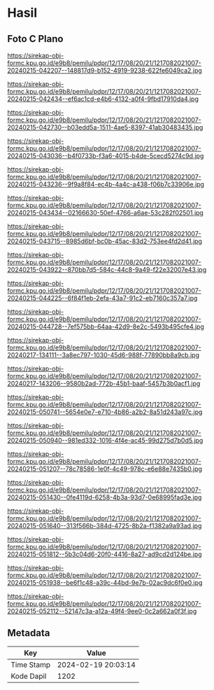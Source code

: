 # Hasil

## Foto C Plano

https://sirekap-obj-formc.kpu.go.id/e9b8/pemilu/pdpr/12/17/08/20/21/1217082021007-20240215-042207--148817d9-b152-4919-9238-622fe6049ca2.jpg

https://sirekap-obj-formc.kpu.go.id/e9b8/pemilu/pdpr/12/17/08/20/21/1217082021007-20240215-042434--ef6ac1cd-e4b6-4132-a0f4-9fbd17910da4.jpg

https://sirekap-obj-formc.kpu.go.id/e9b8/pemilu/pdpr/12/17/08/20/21/1217082021007-20240215-042730--b03edd5a-1511-4ae5-8397-41ab30483435.jpg

https://sirekap-obj-formc.kpu.go.id/e9b8/pemilu/pdpr/12/17/08/20/21/1217082021007-20240215-043036--b4f0733b-f3a6-4015-b4de-5cecd5274c9d.jpg

https://sirekap-obj-formc.kpu.go.id/e9b8/pemilu/pdpr/12/17/08/20/21/1217082021007-20240215-043236--9f9a8f84-ec4b-4a4c-a438-f06b7c33906e.jpg

https://sirekap-obj-formc.kpu.go.id/e9b8/pemilu/pdpr/12/17/08/20/21/1217082021007-20240215-043434--02166630-50ef-4766-a6ae-53c282f02501.jpg

https://sirekap-obj-formc.kpu.go.id/e9b8/pemilu/pdpr/12/17/08/20/21/1217082021007-20240215-043715--8985d6bf-bc0b-45ac-83d2-753ee4fd2d41.jpg

https://sirekap-obj-formc.kpu.go.id/e9b8/pemilu/pdpr/12/17/08/20/21/1217082021007-20240215-043922--870bb7d5-584c-44c8-9a49-f22e32007e43.jpg

https://sirekap-obj-formc.kpu.go.id/e9b8/pemilu/pdpr/12/17/08/20/21/1217082021007-20240215-044225--6f84f1eb-2efa-43a7-91c2-eb7160c357a7.jpg

https://sirekap-obj-formc.kpu.go.id/e9b8/pemilu/pdpr/12/17/08/20/21/1217082021007-20240215-044728--7ef575bb-64aa-42d9-8e2c-5493b495cfe4.jpg

https://sirekap-obj-formc.kpu.go.id/e9b8/pemilu/pdpr/12/17/08/20/21/1217082021007-20240217-134111--3a8ec797-1030-45d6-988f-77890bb8a9cb.jpg

https://sirekap-obj-formc.kpu.go.id/e9b8/pemilu/pdpr/12/17/08/20/21/1217082021007-20240217-143206--9580b2ad-772b-45b1-baaf-5457b3b0acf1.jpg

https://sirekap-obj-formc.kpu.go.id/e9b8/pemilu/pdpr/12/17/08/20/21/1217082021007-20240215-050741--5654e0e7-e710-4b86-a2b2-8a51d243a97c.jpg

https://sirekap-obj-formc.kpu.go.id/e9b8/pemilu/pdpr/12/17/08/20/21/1217082021007-20240215-050940--981ed332-1016-4f4e-ac45-99d275d7b0d5.jpg

https://sirekap-obj-formc.kpu.go.id/e9b8/pemilu/pdpr/12/17/08/20/21/1217082021007-20240215-051207--78c78586-1e0f-4c49-978c-e6e88e7435b0.jpg

https://sirekap-obj-formc.kpu.go.id/e9b8/pemilu/pdpr/12/17/08/20/21/1217082021007-20240215-051430--0fe4119d-6258-4b3a-93d7-0e68995fad3e.jpg

https://sirekap-obj-formc.kpu.go.id/e9b8/pemilu/pdpr/12/17/08/20/21/1217082021007-20240215-051640--313f566b-384d-4725-8b2a-f1382a9a93ad.jpg

https://sirekap-obj-formc.kpu.go.id/e9b8/pemilu/pdpr/12/17/08/20/21/1217082021007-20240215-051812--5b3c04d6-20f0-4416-8a27-ad9cd2d124be.jpg

https://sirekap-obj-formc.kpu.go.id/e9b8/pemilu/pdpr/12/17/08/20/21/1217082021007-20240215-051938--be6f1c48-a39c-44bd-9e7b-02ac9dc6f0e0.jpg

https://sirekap-obj-formc.kpu.go.id/e9b8/pemilu/pdpr/12/17/08/20/21/1217082021007-20240215-052112--52147c3a-a12a-49f4-9ee0-0c2a662a0f3f.jpg


## Metadata

| Key        | Value               |
| ---------- | ------------------- |
| Time Stamp | 2024-02-19 20:03:14 |
| Kode Dapil | 1202                |



